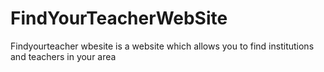 # FindYourTeacherWebSite
Findyourteacher wbesite is a website which allows you to find institutions and teachers in your area
